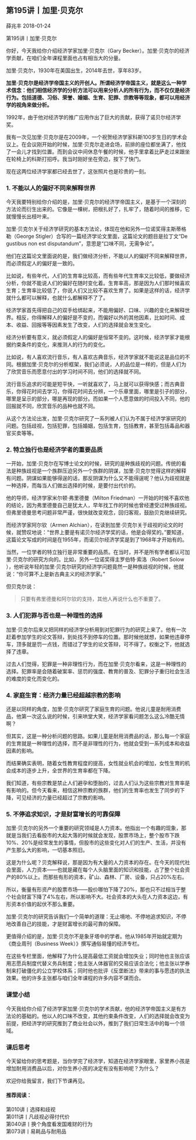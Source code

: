 
## 第195讲丨加里·贝克尔


薛兆丰
2018-01-24

第195讲丨加里·贝克尔


你好，今天我给你介绍经济学家加里·贝克尔（Gary Becker）。加里·贝克尔的经济学贡献，在咱们全年课程里面也占有相当大的分量。

加里·贝克尔，1930年在美国出生，2014年去世，享年83岁。

**加里·贝克尔是经济学帝国主义的开创人。所谓经济学帝国主义，就是这么一种学术信念：他们相信经济学的分析方法可以用来分析人的所有行为，而不仅仅是经济行为。包括道德、习俗、荣誉、婚姻、生育、犯罪、宗教等等现象，都可以用经济学的视角来做分析。**

1992年，由于他对经济学的推广应用作出了巨大的贡献，获得了诺贝尔经济学奖。

我有一次见加里·贝克尔是在2009年，一个祝贺经济学家科斯100岁生日的学术会议上。在会议刚开始的时候，加里·贝克尔走进会场，前排的座位都坐满了，他找了一会儿才找到位置。而到会议中间休息午餐的时候，他手里拿着比萨走过来跟坐在轮椅上的科斯打招呼。我当时刚好坐在旁边，按下了快门。

现在这两位经济学家都已经去世了，这张照片也是珍贵的一刻。

### 1. 不能以人的偏好不同来解释世界

今天我要特别给你介绍的是，加里·贝克尔的经济学帝国主义，是基于一个深刻的方法论而衍生出来的。它像是一棵树，把根扎好了，扎牢了，随着时间的推移，它就慢慢长出枝叶来。

加里·贝克尔关于经济学研究的基本方法论，体现在他和另外一位诺奖得主斯蒂格勒（George Stigler）合写的一篇经济学论文里面，这篇论文的题目是拉丁文“De gustibus non est disputandum”，意思是“口味不同，无需争论”。

他们在这篇论文里面说的是，我们做经济分析，不能以人的偏好不同来解释世界，而必须假定人的偏好是一致的。

比如说，有些年代，人们的生育率比较高，而有些年代生育率又比较低，要做经济分析，你就不能说人们的偏好在随时变化着。生育率高，那是因为人们那时候喜欢生育；生育率比较低了，你说人们又比较不喜欢生育了。如果是这样的话，经济学就什么都可以解释，也就什么都解释不了了。

经济学家首先得把自己的双手给绑起来，不能用偏好、口味、兴趣的变化来解释世界。相反，你得解释人的偏好是不变的，而偏好以外的其他因素，比如时间、成本、收益、回报等等因素发生了改变，人们的选择就会发生变化。

经济分析要有意义，就必须假定人的偏好是恒常不变的。这时候，经济学家才能根据约束条件的变化，来推测人的行为的变化。

比如说，有人喜欢流行音乐，有人喜欢古典音乐，经济学家就不能说这是品位的不同。根据加里·贝克尔的分析框架，我们必须说，人的品位是一样的，但是人们为了欣赏音乐而愿意付出的学习时间不同，他们的选择就不同。

流行音乐追求的可能是短平快，一听就喜欢了，马上就可以获得快感；而古典音乐，你得花时间去学习，你得花时间去分辨，一个乐章里面，哪里是引子的部分，哪里是呈示的部分，哪是再现的部分。而如果一个人愿意做的时间投入不同，他的回报就不同，欣赏音乐的品种也就不同。

从这个方法论出发，加里·贝克尔研究了一系列被人们认为不属于经济学家研究的问题。包括歧视，包括犯罪，包括婚姻，包括生育，包括教育，甚至包括毒品和器官买卖等等。

### 2. 特立独行也是经济学者的重要品质

一开始，加里·贝克尔在写博士论文的时候，研究的是种族歧视的问题。传统的看法是种族歧视是一个族群压迫另外一个族群的阴谋，加里·贝克尔觉得这样的解释有问题。阴谋如果能够得逞的话，那反阴谋为什么又不能得逞呢？他认为歧视就是一种选择，而每当人们做出选择的时候，是要付出代价的。

他的导师，经济学家米尔顿·弗里德曼（Milton Friedman）一开始的时候不喜欢他的结论，因为弗里德曼自己是犹太人，早年找工作的时候也曾经遭受过种族歧视。但弗里德曼思考问题非常严谨，很快就改变观念，回归客观，鼓励贝克继续研究。

而经济学家阿尔钦（Armen Alchian），在读到加里·贝克尔关于歧视的论文的时候，就赞叹地说：“世界上要是有诺贝尔经济学奖的话，他是会得奖的。”要知道，这篇论文写成的时间是在1955年，而诺贝尔经济学奖是到了1968年才开始有的。

当然，一位学者的特立独行是非常重要的品质。在当时，并不是所有学者都认可加里·贝克尔的研究方向的。比如，另外一位诺奖得主罗伯特·索洛（Robert Solow ），他听说年轻的加里·贝克尔研究的经济学问题竟然一是种族歧视的时候，他就说：“你可算不上是新古典主义的经济学家。”

但贝克尔说：
> 只要有弗里德曼和阿尔钦的支持，其他人再说什么也不重要了。

### 3. 人们犯罪与否也是一种理性的选择

加里·贝克尔后来又把同样的经济学分析用到对犯罪行为的研究上来了。他有一次赶着参加学生的论文答辩，到处找不到停车的位置。那时候他就想，如果他违章停车，顶多就是罚一点钱，而错过了学生的论文答辩，可不得了。权衡之下，他就选择了违章。

过去人们觉得，犯罪是一种非理性行为，而在加里·贝克尔看来，这是一种理性的选择。犯罪率是会随着破案率、惩罚的强度、教育的普及、犯罪分子重归社会生活的难度的变化而变化的。

### 4. 家庭生育：经济力量已经超越宗教的影响

还是以同样的角度，加里·贝克尔研究了家庭生育的问题。他说儿童是耐用消费品，他第一次这么说的时候，引来哄堂大笑，经济学家看问题怎么这么冷酷无情啊？

但其实，这是一种分析问题的思路。如果儿童是耐用消费品的话，那么每一个家庭的生育就是一种理性的选择，而不是非理性的行为，他就会受到一系列成本和收益因素的影响。

而结果确实表明，随着女性教育程度的提高，女性就业机会的增加，女性生育的机会成本的逐步上升，全世界的生育率都在下降。

我们知道，有些宗教是禁止人们避孕和堕胎的，过去人们认为这些宗教对生育率是有影响的。但今天看来，相信这种宗教的族群，他们的生育率也发生了同步的下降，可见经济的力量已经超过了宗教的影响。

### 5. 不停追求知识，才是财富增长的可靠保障

加里·贝克尔的另外一个重要的研究领域是人力资本。他指出一个有趣的现象，那就是当我们去看股市的大起大落的时候就会发现，股票市场上，整个股市下跌10%、20%是经常发生的事情，但股市的这些变化对人们的生产、生活，并没有产生那么大的影响，一切基本照旧。

这是为什么呢？贝克解释说，那是因为有大量的人力资本的存在。在今天的现代社会里面，人力资本——也就是藏在每个人头脑里面的知识和技能，占了整个社会资产的80%以上。而那些有形的资本，矿山、森林、厂房、设备，只占20%左右。

所以，衡量有形资产的股票市场——股价哪怕下降了20%，那也只不过相当于整个社会财富下降了4%左右，所以影响不大。社会资本的大头在人力资本这边，有形资本价值的起伏不那么重要。

加里·贝克尔的研究告诉我们一个简单的道理：无止境地、不停地追求知识，不停地改善自己的技能，才是财富增长的最可靠的保障。

更值得介绍的是，加里·贝克尔不是象牙塔中的学者。他从1985年开始就定期为《商业周刊（Business Week）》撰写通俗易懂的经济专栏。

在这些专栏里面，他解释了为什么提高最低工资就会增加失业；同时他也主张应该用志愿兵制度代替义务兵制度；他主张人体器官的交易应该合法化；他主张以学券制来打破僵化的公立学校体系；同时他也批评《反垄断法》带来的事与愿违的执法效果。他的许多主张都与咱们全年课程的许多内容不谋而合。

### 课堂小结

今天我给你介绍了经济学家加里·贝克尔的学术贡献，他的经济学帝国主义是有方法论的基础的。他以人的口味不改变，其他约束条件改变，人们的选择就会改变为前提，把经济学的研究推到了商业社会以外，推到了我们日常生活中的每一个领域。

### 课后思考

今天留给你的思考题是，当你学完了经济学，知道在经济学家眼里，家里养小孩是增加耐用消费品以后，对你生养小孩的决定有没有影响呢？为什么？

欢迎你给我留言，我们下节课再见。

#### 推荐阅读：

第010讲丨选择和歧视  
第011讲丨凡歧视必得付代价  
第040讲丨换个角度看发国难财的行为  
第073讲丨易耗品与耐用品  
